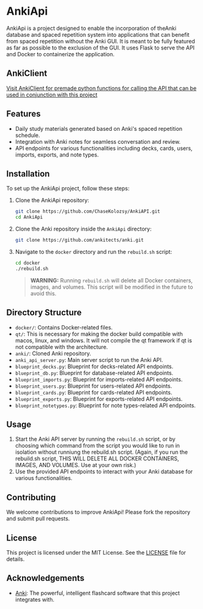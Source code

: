 # AnkiApi

AnkiApi is a project designed to enable the incorporation of theAnki database and spaced repetition system into applications that can benefit from spaced repetition without the Anki GUI. It is meant to be fully featured as far as possible to the exclusion of the GUI. It uses Flask to serve the API and Docker to containerize the application.

## AnkiClient

[Visit AnkiClient for premade python functions for calling the API that can be used in conjunction with this project](https://github.com/ChaseKolozsy/AnkiClient)

## Features

- Daily study materials generated based on Anki's spaced repetition schedule.
- Integration with Anki notes for seamless conversation and review.
- API endpoints for various functionalities including decks, cards, users, imports, exports, and note types.

## Installation

To set up the AnkiApi project, follow these steps:

1. Clone the AnkiApi repository:

    ```bash
    git clone https://github.com/ChaseKolozsy/AnkiAPI.git
    cd AnkiApi
    ```

2. Clone the Anki repository inside the `AnkiApi` directory:

    ```bash
    git clone https://github.com/ankitects/anki.git
    ```

3. Navigate to the `docker` directory and run the `rebuild.sh` script:

    ```bash
    cd docker
    ./rebuild.sh
    ```

    > **WARNING:** Running `rebuild.sh` will delete all Docker containers, images, and volumes. This script will be modified in the future to avoid this.

## Directory Structure

- `docker/`: Contains Docker-related files.
- `qt/`: This is necessary for making the docker build compatible with macos, linux, and windows. It will not compile the qt framework if qt is not compatible with the architecture. 
- `anki/`: Cloned Anki repository.
- `anki_api_server.py`: Main server script to run the Anki API.
- `blueprint_decks.py`: Blueprint for decks-related API endpoints.
- `blueprint_db.py`: Blueprint for database-related API endpoints.
- `blueprint_imports.py`: Blueprint for imports-related API endpoints.
- `blueprint_users.py`: Blueprint for users-related API endpoints.
- `blueprint_cards.py`: Blueprint for cards-related API endpoints.
- `blueprint_exports.py`: Blueprint for exports-related API endpoints.
- `blueprint_notetypes.py`: Blueprint for note types-related API endpoints.

## Usage

1. Start the Anki API server by running the `rebuild.sh` script, or by choosing which command from the script you would like to run in isolation without runniung the rebuild.sh script. (Again, if you run the rebuild.sh script, THIS WILL DELETE ALL DOCKER CONTAINERS, IMAGES, AND VOLUMES. Use at your own risk.)
2. Use the provided API endpoints to interact with your Anki database for various functionalities.

## Contributing

We welcome contributions to improve AnkiApi! Please fork the repository and submit pull requests.

## License

This project is licensed under the MIT License. See the [LICENSE](LICENSE) file for details.

## Acknowledgements

- [Anki](https://github.com/ankitects/anki): The powerful, intelligent flashcard software that this project integrates with.